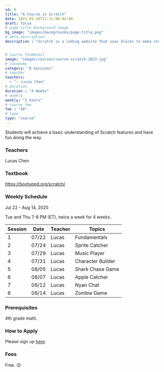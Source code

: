 ```yaml
---
id: 8
title: "A Course in Scratch"
date: 2023-05-26T11:11:00-04:00
draft: false
# page title background image
bg_image: "images/backgrounds/page-title.png"
# meta description
description : "Scratch is a coding website that uses blocks to make stories, games, and animations. This lightning course is meant for 5th-7th graders who want to learn coding. Students will achieve a basic understanding of Scratch features and have fun along the way."


# course thumbnail
image: "images/courses/course-scratch-2023.jpg"
# taxonomy
category: "8 Sessions"
# teacher
teachers:
  - "✨ Lucas Chen"
# duration
duration : "4 Weeks"
# weekly
weekly: "2 hours"
# course fee
fee : "$0"
# type
type: "course"
---
```


Students will achieve a basic understanding of Scratch features and have fun along the way. 

### Teachers

Lucas Chen

### Textbook 
https://bootuppd.org/scratch/

### Weekly Schedule

Jul 22 - Aug 14, 2025

Tue and Thu 7-8 PM (ET), twice a week for 4 weeks.

|Session |Date    | Teacher   | Topics
|--------|--------|-----------|--------------
|1       |07/22   | Lucas     | Fundamentals
|2       |07/24   | Lucas     | Sprite Catcher
|3       |07/29   | Lucas     | Music Player
|4       |07/31   | Lucas     | Character Builder
|5       |08/05   | Lucas     | Shark Chase Game
|6       |08/07   | Lucas     | Apple Catcher
|7       |08/12   | Lucas     | Nyan Chat
|8       |08/14   | Lucas     | Zombie Game

### Prerequisites

4th grade math.

### How to Apply

Please sign up [here](https://forms.gle/7zqSWiNLTpQmP1C26).

### Fees

Free. 😊


